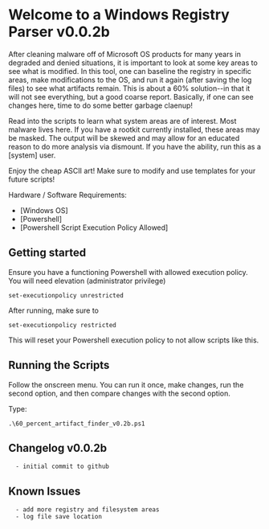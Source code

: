 # Welcome to a Windows Registry Parser v0.0.2b

After cleaning malware off of Microsoft OS products for many years in degraded and denied situations, it is important to look at some key areas to see what is modified. In this tool, one can baseline the registry in specific areas, make modifications to the OS, and run it again (after saving the log files) to see what artifacts remain. This is about a 60% solution--in that it will not see everything, but a good coarse report. Basically, if one can see changes here, time to do some better garbage claenup!

Read into the scripts to learn what system areas are of interest. Most malware lives here. If you have a rootkit currently installed, these areas may be masked. The output will be skewed and may allow for an educated reason to do more analysis via dismount. If you have the ability, run this as a [system] user.  

Enjoy the cheap ASCII art! Make sure to modify and use templates for your future scripts!

Hardware / Software Requirements:
  * [Windows OS]
  * [Powershell]
  * [Powershell Script Execution Policy Allowed]

## Getting started

Ensure you have a functioning Powershell with allowed execution policy. You will need elevation (administrator privilege)
```
set-executionpolicy unrestricted
```

After running, make sure to

```
set-executionpolicy restricted
```
This will reset your Powershell execution policy to not allow scripts like this.  

## Running the Scripts

Follow the onscreen menu. You can run it once, make changes, run the second option, and then compare changes with the second option.

Type:
```
.\60_percent_artifact_finder_v0.2b.ps1
```

## Changelog v0.0.2b
```
  - initial commit to github
```

## Known Issues
```
  - add more registry and filesystem areas
  - log file save location
```
